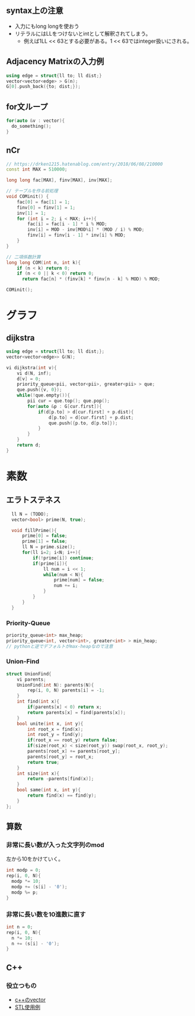 ## syntax上の注意
- 入力にもlong longを使おう
- リテラルにはLLをつけないとintとして解釈されてしまう。
  - 例えば1LL << 63とする必要がある。1 << 63ではinteger扱いにされる。

## Adjacency Matrixの入力例
```cpp
using edge = struct{ll to; ll dist;}
vector<vector<edge> > G(n);
G[0].push_back({to; dist;});
```

## for文ループ
```cpp
for(auto &v : vector){
  do_something();
}
```

## nCr
```cpp
// https://drken1215.hatenablog.com/entry/2018/06/08/210000
const int MAX = 510000;

long long fac[MAX], finv[MAX], inv[MAX];

// テーブルを作る前処理
void COMinit() {
    fac[0] = fac[1] = 1;
    finv[0] = finv[1] = 1;
    inv[1] = 1;
    for (int i = 2; i < MAX; i++){
        fac[i] = fac[i - 1] * i % MOD;
        inv[i] = MOD - inv[MOD%i] * (MOD / i) % MOD;
        finv[i] = finv[i - 1] * inv[i] % MOD;
    }
}

// 二項係数計算
long long COM(int n, int k){
    if (n < k) return 0;
    if (n < 0 || k < 0) return 0;
      return fac[n] * (finv[k] * finv[n - k] % MOD) % MOD;

COMinit();
```

# グラフ
## dijkstra
```cpp
using edge = struct{ll to; ll dist;};
vector<vector<edge>> G(N);

vi dijkstra(int v){
    vi d(N, inf);
    d[v] = 0;
    priority_queue<pii, vector<pii>, greater<pii> > que;
    que.push({v, 0});
    while(!que.empty()){
        pii cur = que.top(); que.pop();
        for(auto &p : G[cur.first]){
            if(d[p.to] > d[cur.first] + p.dist){
                d[p.to] = d[cur.first] + p.dist;
                que.push({p.to, d[p.to]});
            }
        }
    }
    return d;
}

```

# 素数
## エラトステネス
```cpp
  ll N = (TODO);
  vector<bool> prime(N, true);

  void fillPrime(){
      prime[0] = false;
      prime[1] = false;
      ll N = prime.size();
      for(ll i=2; i<N; i++){
          if(!prime[i]) continue;
          if(prime[i]){
              ll num = i << 1;
              while(num < N){
                  prime[num] = false;
                  num += i;
              }
          }
      }
  }
```
### Priority-Queue
```cpp
priority_queue<int> max_heap; 
priority_queue<int, vector<int>, greater<int> > min_heap;
// pythonと逆でデフォルトがmax-heapなので注意
```


### Union-Find
```cpp
struct UnionFind{
    vi parents;
    UnionFind(int N): parents(N){
        rep(i, 0, N) parents[i] = -1;
    }
    int find(int x){
        if(parents[x] < 0) return x;
        return parents[x] = find(parents[x]);
    }
    bool unite(int x, int y){
        int root_x = find(x);
        int root_y = find(y);
        if(root_x == root_y) return false;
        if(size(root_x) < size(root_y)) swap(root_x, root_y);
        parents[root_x] += parents[root_y];
        parents[root_y] = root_x;
        return true;
    }
    int size(int x){
        return -parents[find(x)];
    }
    bool same(int x, int y){
        return find(x) == find(y);
    }
};

```

## 算数
### 非常に長い数が入った文字列のmod
左から10をかけていく。

```cpp
int modp = 0;
rep(i, 0, N){
  modp *= 10;
  modp += (s[i] - '0');
  modp %= p;
}
```

### 非常に長い数を10進数に直す
```cpp
int n = 0;
rep(i, 0, N){
  n *= 10;
  n += (s[i] - '0');
}
```
## C++
### 役立つもの
- [c++のvector](https://qiita.com/ysuzuki19/items/df872d91c9c89cc31aee)
- [STL使用例](http://www-ikn.ist.hokudai.ac.jp/~kida/lecture/D_hokudai_Library.pdf)
